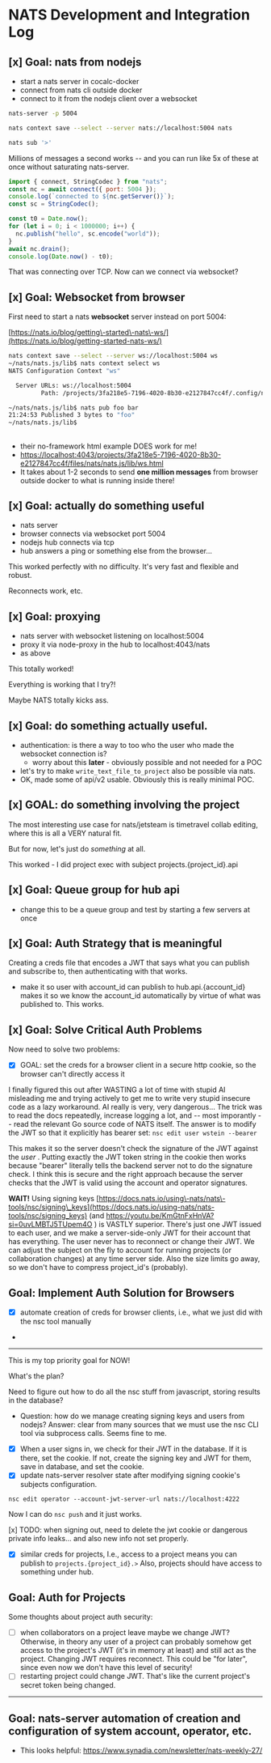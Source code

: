 # NATS Development and Integration Log

## [x] Goal: nats from nodejs

- start a nats server in cocalc\-docker
- connect from nats cli outside docker
- connect to it from the nodejs client over a websocket

```sh
nats-server -p 5004

nats context save --select --server nats://localhost:5004 nats

nats sub '>'
```

Millions of messages a second works \-\- and you can run like 5x of these at once without saturating nats\-server.

```js
import { connect, StringCodec } from "nats";
const nc = await connect({ port: 5004 });
console.log(`connected to ${nc.getServer()}`);
const sc = StringCodec();

const t0 = Date.now();
for (let i = 0; i < 1000000; i++) {
  nc.publish("hello", sc.encode("world"));
}
await nc.drain();
console.log(Date.now() - t0);
```

That was connecting over TCP. Now can we connect via websocket?

## [x] Goal: Websocket from browser

First need to start a nats **websocket** server instead on port 5004:

[https://nats.io/blog/getting\-started\-nats\-ws/](https://nats.io/blog/getting-started-nats-ws/)

```sh
nats context save --select --server ws://localhost:5004 ws
~/nats/nats.js/lib$ nats context select ws
NATS Configuration Context "ws"

  Server URLs: ws://localhost:5004
         Path: /projects/3fa218e5-7196-4020-8b30-e2127847cc4f/.config/nats/context/ws.json

~/nats/nats.js/lib$ nats pub foo bar
21:24:53 Published 3 bytes to "foo"
~/nats/nats.js/lib$
```

##

- their no\-framework html example DOES work for me!
- [https://localhost:4043/projects/3fa218e5\-7196\-4020\-8b30\-e2127847cc4f/files/nats/nats.js/lib/ws.html](https://localhost:4043/projects/3fa218e5-7196-4020-8b30-e2127847cc4f/files/nats/nats.js/lib/ws.html)
- It takes about 1\-2 seconds to send **one million messages** from browser outside docker to what is running inside there!

## [x] Goal: actually do something useful

- nats server
- browser connects via websocket port 5004
- nodejs hub connects via tcp
- hub answers a ping or something else from the browser...

This worked perfectly with no difficulty. It's very fast and flexible and robust.

Reconnects work, etc.

## [x] Goal: proxying

- nats server with websocket listening on localhost:5004
- proxy it via node\-proxy in the hub to localhost:4043/nats
- as above

This totally worked!

Everything is working that I try?!

Maybe NATS totally kicks ass.

## [x] Goal: do something actually useful.

- authentication: is there a way to too who the user who made the websocket connection is?
  - worry about this **later** \- obviously possible and not needed for a POC
- let's try to make `write_text_file_to_project` also be possible via nats.
- OK, made some of api/v2 usable.  Obviously this is really minimal POC.

## [x] GOAL: do something involving the project

The most interesting use case for nats/jetsteam is timetravel collab editing, where this is all a VERY natural fit.  

But for now, let's just do *something* at all.

This worked - I did project exec with subject projects.{project_id}.api

## [x] Goal: Queue group for hub api

- change this to be a queue group and test by starting a few servers at once

## [x] Goal: Auth Strategy that is meaningful

Creating a creds file that encodes a JWT that says what you can publish and subscribe to, then authenticating with that works.

- make it so user with account\_id can publish to hub.api.{account\_id} makes it so we know the account\_id automatically by virtue of what was published to.  This works.

## [x] Goal: Solve Critical Auth Problems

Now need to solve two problems:

- [x] GOAL: set the creds for a browser client in a secure http cookie, so the browser can't directly access it

I finally figured this out after WASTING a lot of time with stupid AI misleading me and trying actively to get me to write very stupid insecure code as a lazy workaround.   AI really is very, very dangerous...  The trick was to read the docs repeatedly, increase logging a lot, and \-\- most imporantly \-\- read the relevant Go source code of NATS itself.  The answer is to modify the JWT so that it explicitly has bearer set:  `nsc edit user wstein --bearer` 

This makes it so the server doesn't check the signature of the JWT against the _user_ .    Putting exactly the JWT token string in the cookie then works because "bearer" literally tells the backend server not to do the signature check.  I think this is secure and the right approach because the server checks that the JWT is valid using the account and operator signatures.

**WAIT!**  Using signing keys [https://docs.nats.io/using\-nats/nats\-tools/nsc/signing\_keys](https://docs.nats.io/using-nats/nats-tools/nsc/signing_keys) \(and https://youtu.be/KmGtnFxHnVA?si=0uvLMBTJ5TUpem4O \) is VASTLY superior.  There's just one JWT issued to each user, and we make a server\-side\-only JWT for their account that has everything.  The user never has to reconnect or change their JWT.  We can adjust the subject on the fly to account for running projects \(or collaboration changes\) at any time server side.  Also the size limits go away, so we don't have to compress project\_id's \(probably\).

## Goal: Implement Auth Solution for Browsers

- [x] automate creation of creds for browser clients, i.e., what we just did with the nsc tool manually
- 

---

This is my top priority goal for NOW!

What's the plan?

Need to figure out how to do all the nsc stuff from javascript, storing results in the database?

- Question: how do we manage creating signing keys and users from nodejs?  Answer: clear from many sources that we must use the nsc CLI tool via subprocess calls.  Seems fine to me.
- [x] When a user signs in, we check for their JWT in the database.  If it is there, set the cookie.  If not, create the signing key and JWT for them, save in database, and set the cookie.
- [x] update nats\-server resolver state after modifying signing cookie's subjects configuration. 

```
nsc edit operator --account-jwt-server-url nats://localhost:4222
```

Now I can do `nsc push` and it just works.

[x] TODO: when signing out, need to delete the jwt cookie or dangerous private info leaks... and also new info not set properly.

- [x] similar creds for projects, I.e., access to a project means you can publish to `projects.{project_id}.>`   Also, projects should have access to something under hub.

## Goal: Auth for Projects






Some thoughts about project auth security:

- [ ] when collaborators on a project leave maybe we change JWT?  Otherwise, in theory any user of a project can probably somehow get access to the project's JWT \(it's in memory at least\) and still act as the project. Changing JWT requires reconnect. This could be "for later", since even now we don't have this level of security!
- [ ] restarting project could change JWT. That's like the current project's secret token being changed.  

---

## Goal: nats-server automation of creation and configuration of system account, operator, etc.

- This looks helpful: https://www.synadia.com/newsletter/nats-weekly-27/

